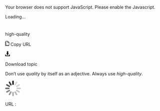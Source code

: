 ﻿Your browser does not support JavaScript. Please enable the Javascript.

Loading...

# 

high-quality

![Copy URL](media/high-quality/Copy.png)
Copy URL

![Download](media/high-quality/Download.png)

Download topic

Don’t use *quality* by itself as an adjective. Always use *high-quality*.

![In progress](media/high-quality/activity-large.gif)

URL :
